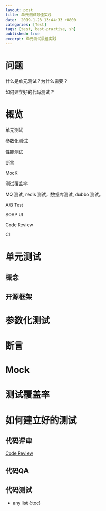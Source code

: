 ```yaml
---
layout: post
title: 单元测试最佳实践
date:  2019-1-23 13:44:33 +0800
categories: [Test]
tags: [test, best-practise, sh]
published: true
excerpt: 单元测试最佳实践
---
```


# 问题

什么是单元测试？为什么需要？

如何建立好的代码测试？

# 概览

单元测试

参数化测试

性能测试

断言

MocK

测试覆盖率

MQ 测试, redis 测试，数据库测试, dubbo 测试。

A/B Test

SOAP UI

Code Review

CI 


# 单元测试

## 概念

## 开源框架

[]()

# 参数化测试


# 断言


# Mock

# 测试覆盖率

# 如何建立好的测试

## 代码评审

[Code Review]()

## 代码QA

## 代码测试




* any list
{:toc}